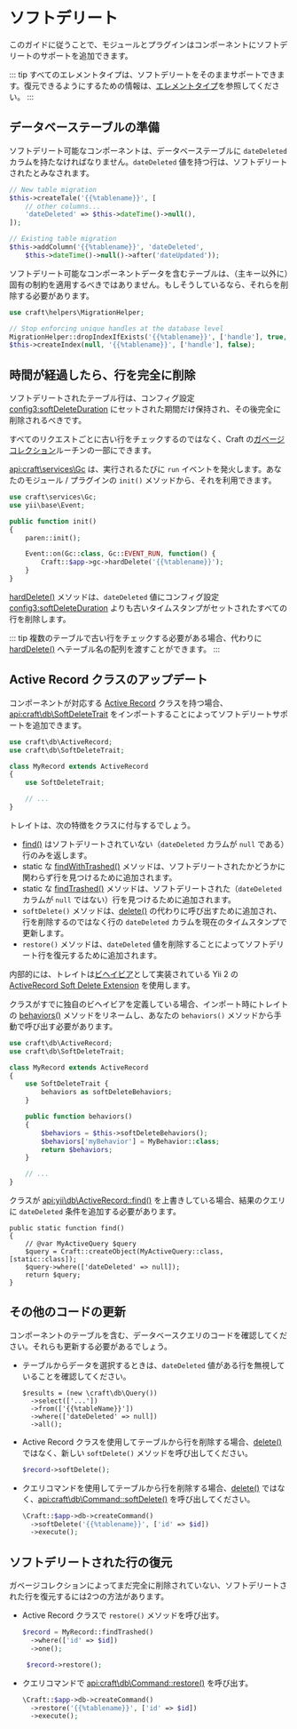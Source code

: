 # ソフトデリート

このガイドに従うことで、モジュールとプラグインはコンポーネントにソフトデリートのサポートを追加できます。

::: tip
すべてのエレメントタイプは、ソフトデリートをそのままサポートできます。復元できるようにするための情報は、[エレメントタイプ](element-types.md#restore-action)を参照してください。
:::

## データベーステーブルの準備

ソフトデリート可能なコンポーネントは、データベーステーブルに `dateDeleted` カラムを持たなければなりません。`dateDeleted` 値を持つ行は、ソフトデリートされたとみなされます。

```php
// New table migration
$this->createTale('{{%tablename}}', [
    // other columns...
    'dateDeleted' => $this->dateTime()->null(),
]);

// Existing table migration
$this->addColumn('{{%tablename}}', 'dateDeleted',
    $this->dateTime()->null()->after('dateUpdated'));
```

ソフトデリート可能なコンポーネントデータを含むテーブルは、（主キー以外に）固有の制約を適用するべきではありません。もしそうしているなら、それらを削除する必要があります。

```php
use craft\helpers\MigrationHelper;

// Stop enforcing unique handles at the database level
MigrationHelper::dropIndexIfExists('{{%tablename}}', ['handle'], true, $this);
$this->createIndex(null, '{{%tablename}}', ['handle'], false);
```

## 時間が経過したら、行を完全に削除

ソフトデリートされたテーブル行は、コンフィグ設定 <config3:softDeleteDuration> にセットされた期間だけ保持され、その後完全に削除されるべきです。

すべてのリクエストごとに古い行をチェックするのではなく、Craft の[ガベージコレクション](../gc.md)ルーチンの一部にできます。

<api:craft\services\Gc> は、実行されるたびに `run` イベントを発火します。あなたのモジュール / プラグインの `init()` メソッドから、それを利用できます。

```php
use craft\services\Gc;
use yii\base\Event;

public function init()
{
    paren::init();

    Event::on(Gc::class, Gc::EVENT_RUN, function() {
        Craft::$app->gc->hardDelete('{{%tablename}}');
    }
}
```

[hardDelete()](api:craft\services\Gc::hardDelete()) メソッドは、`dateDeleted` 値にコンフィグ設定 <config3:softDeleteDuration> よりも古いタイムスタンプがセットされたすべての行を削除します。

::: tip
複数のテーブルで古い行をチェックする必要がある場合、代わりに [hardDelete()](api:craft\services\Gc::hardDelete()) へテーブル名の配列を渡すことができます。
:::

## Active Record クラスのアップデート

コンポーネントが対応する [Active Record](https://www.yiiframework.com/doc/guide/2.0/en/db-active-record) クラスを持つ場合、<api:craft\db\SoftDeleteTrait> をインポートすることによってソフトデリートサポートを追加できます。

```php
use craft\db\ActiveRecord;
use craft\db\SoftDeleteTrait;

class MyRecord extends ActiveRecord
{
    use SoftDeleteTrait;

    // ...
}
```

トレイトは、次の特徴をクラスに付与するでしょう。

- [find()](api:craft\db\SoftDeleteTrait::find()) はソフトデリートされていない（`dateDeleted` カラムが `null` である）行のみを返します。
- static な [findWithTrashed()](api:craft\db\SoftDeleteTrait::findWithTrashed()) メソッドは、ソフトデリートされたかどうかに関わらず行を見つけるために追加されます。
- static な [findTrashed()](api:craft\db\SoftDeleteTrait::findTrashed()) メソッドは、ソフトデリートされた（`dateDeleted` カラムが `null` ではない）行を見つけるために追加されます。
- `softDelete()` メソッドは、[delete()](api:yii\db\ActiveRecord::delete()) の代わりに呼び出すために追加され、行を削除するのではなく行の `dateDeleted` カラムを現在のタイムスタンプで更新します。
- `restore()` メソッドは、`dateDeleted` 値を削除することによってソフトデリート行を復元するために追加されます。

内部的には、トレイトは[ビヘイビア](https://www.yiiframework.com/doc/guide/2.0/en/concept-behaviors)として実装されている Yii 2 の [ActiveRecord Soft Delete Extension](https://github.com/yii2tech/ar-softdelete) を使用します。

クラスがすでに独自のビヘイビアを定義している場合、インポート時にトレイトの [behaviors()](api:craft\db\SoftDeleteTrait::behaviors()) メソッドをリネームし、あなたの `behaviors()` メソッドから手動で呼び出す必要があります。

```php
use craft\db\ActiveRecord;
use craft\db\SoftDeleteTrait;

class MyRecord extends ActiveRecord
{
    use SoftDeleteTrait {
        behaviors as softDeleteBehaviors;
    }

    public function behaviors()
    {
        $behaviors = $this->softDeleteBehaviors();
        $behaviors['myBehavior'] = MyBehavior::class;
        return $behaviors;
    }

    // ...
}
```

クラスが <api:yii\db\ActiveRecord::find()> を上書きしている場合、結果のクエリに `dateDeleted` 条件を追加する必要があります。

```php{5}
public static function find()
{
    // @var MyActiveQuery $query
    $query = Craft::createObject(MyActiveQuery::class, [static::class]);
    $query->where(['dateDeleted' => null]);
    return $query;
}
```

## その他のコードの更新

コンポーネントのテーブルを含む、データベースクエリのコードを確認してください。それらも更新する必要があるでしょう。

- テーブルからデータを選択するときは、`dateDeleted` 値がある行を無視していることを確認してください。

  ```php{4}
  $results = (new \craft\db\Query())
    ->select(['...'])
    ->from(['{{%tableName}}'])
    ->where(['dateDeleted' => null])
    ->all();
  ```

- Active Record クラスを使用してテーブルから行を削除する場合、[delete()](api:yii\db\ActiveRecord::delete()) ではなく、新しい `softDelete()` メソッドを呼び出してください。

  ```php
  $record->softDelete();
  ```

- クエリコマンドを使用してテーブルから行を削除する場合、[delete()](api:yii\db\Command::delete()) ではなく、<api:craft\db\Command::softDelete()> を呼び出してください。

  ```php
  \Craft::$app->db->createCommand()
    ->softDelete('{{%tablename}}', ['id' => $id])
    ->execute(); 
  ```

## ソフトデリートされた行の復元

ガベージコレクションによってまだ完全に削除されていない、ソフトデリートされた行を復元するには2つの方法があります。

- Active Record クラスで `restore()` メソッドを呼び出す。

  ```php
  $record = MyRecord::findTrashed()
    ->where(['id' => $id])
    ->one();

   $record->restore();
  ```

- クエリコマンドで <api:craft\db\Command::restore()> を呼び出す。

  ```php
  \Craft::$app->db->createCommand()
    ->restore('{{%tablename}}', ['id' => $id])
    ->execute();
  ```
